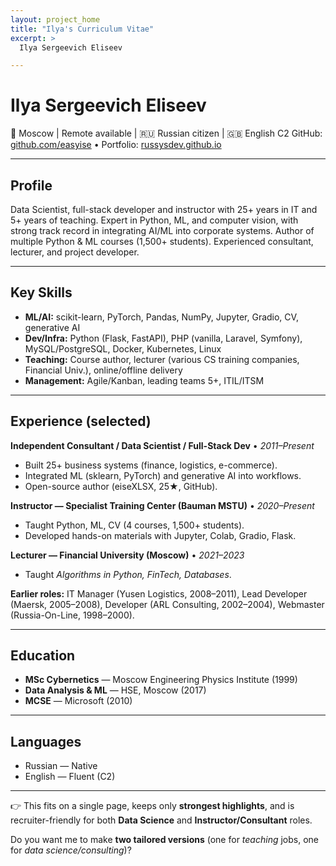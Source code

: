```yaml
---
layout: project_home
title: "Ilya's Curriculum Vitae"
excerpt: >
  Ilya Sergeevich Eliseev

---
```


# Ilya Sergeevich Eliseev

📍 Moscow | Remote available | 🇷🇺 Russian citizen | 🇬🇧 English C2
GitHub: [github.com/easyise](https://github.com/easyise) • Portfolio: [russysdev.github.io](https://russysdev.github.io)

---

## **Profile**

Data Scientist, full-stack developer and instructor with 25+ years in IT and 5+ years of teaching. Expert in Python, ML, and computer vision, with strong track record in integrating AI/ML into corporate systems. Author of multiple Python & ML courses (1,500+ students). Experienced consultant, lecturer, and project developer.

---

## **Key Skills**

* **ML/AI:** scikit-learn, PyTorch, Pandas, NumPy, Jupyter, Gradio, CV, generative AI
* **Dev/Infra:** Python (Flask, FastAPI), PHP (vanilla, Laravel, Symfony), MySQL/PostgreSQL, Docker, Kubernetes, Linux
* **Teaching:** Course author, lecturer (various CS training companies, Financial Univ.), online/offline delivery
* **Management:** Agile/Kanban, leading teams 5+, ITIL/ITSM

---

## **Experience (selected)**

**Independent Consultant / Data Scientist / Full-Stack Dev** • *2011–Present*

* Built 25+ business systems (finance, logistics, e-commerce).
* Integrated ML (sklearn, PyTorch) and generative AI into workflows.
* Open-source author (eiseXLSX, 25★, GitHub).

**Instructor — Specialist Training Center (Bauman MSTU)** • *2020–Present*

* Taught Python, ML, CV (4 courses, 1,500+ students).
* Developed hands-on materials with Jupyter, Colab, Gradio, Flask.

**Lecturer — Financial University (Moscow)** • *2021–2023*

* Taught *Algorithms in Python, FinTech, Databases*.

**Earlier roles:** IT Manager (Yusen Logistics, 2008–2011), Lead Developer (Maersk, 2005–2008), Developer (ARL Consulting, 2002–2004), Webmaster (Russia-On-Line, 1998–2000).

---

## **Education**

* **MSc Cybernetics** — Moscow Engineering Physics Institute (1999)
* **Data Analysis & ML** — HSE, Moscow (2017)
* **MCSE** — Microsoft (2010)

---

## **Languages**

* Russian — Native
* English — Fluent (C2)

---

👉 This fits on a single page, keeps only **strongest highlights**, and is recruiter-friendly for both **Data Science** and **Instructor/Consultant** roles.

Do you want me to make **two tailored versions** (one for *teaching* jobs, one for *data science/consulting*)?
